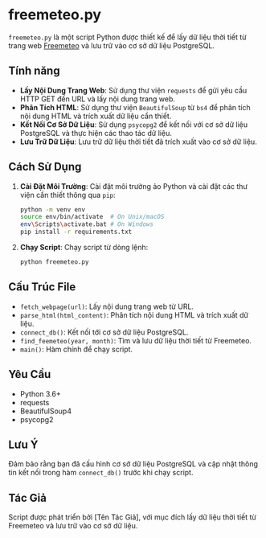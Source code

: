 # freemeteo.py

`freemeteo.py` là một script Python được thiết kế để lấy dữ liệu thời tiết từ trang web [Freemeteo](https://freemeteo.vn) và lưu trữ vào cơ sở dữ liệu PostgreSQL.

## Tính năng

- **Lấy Nội Dung Trang Web**: Sử dụng thư viện `requests` để gửi yêu cầu HTTP GET đến URL và lấy nội dung trang web.
- **Phân Tích HTML**: Sử dụng thư viện `BeautifulSoup` từ `bs4` để phân tích nội dung HTML và trích xuất dữ liệu cần thiết.
- **Kết Nối Cơ Sở Dữ Liệu**: Sử dụng `psycopg2` để kết nối với cơ sở dữ liệu PostgreSQL và thực hiện các thao tác dữ liệu.
- **Lưu Trữ Dữ Liệu**: Lưu trữ dữ liệu thời tiết đã trích xuất vào cơ sở dữ liệu.

## Cách Sử Dụng

1. **Cài Đặt Môi Trường**: Cài đặt môi trường ảo Python và cài đặt các thư viện cần thiết thông qua `pip`:

    ```sh
    python -m venv env
    source env/bin/activate  # On Unix/macOS
    env\Scripts\activate.bat # On Windows
    pip install -r requirements.txt
    ```

2. **Chạy Script**: Chạy script từ dòng lệnh:

    ```sh
    python freemeteo.py
    ```

## Cấu Trúc File

- `fetch_webpage(url)`: Lấy nội dung trang web từ URL.
- `parse_html(html_content)`: Phân tích nội dung HTML và trích xuất dữ liệu.
- `connect_db()`: Kết nối tới cơ sở dữ liệu PostgreSQL.
- `find_feemeteo(year, month)`: Tìm và lưu dữ liệu thời tiết từ Freemeteo.
- `main()`: Hàm chính để chạy script.

## Yêu Cầu

- Python 3.6+
- requests
- BeautifulSoup4
- psycopg2

## Lưu Ý

Đảm bảo rằng bạn đã cấu hình cơ sở dữ liệu PostgreSQL và cập nhật thông tin kết nối trong hàm `connect_db()` trước khi chạy script.

## Tác Giả

Script được phát triển bởi [Tên Tác Giả], với mục đích lấy dữ liệu thời tiết từ Freemeteo và lưu trữ vào cơ sở dữ liệu.